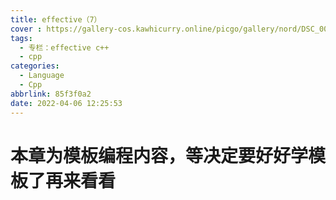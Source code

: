 ```yaml
---
title: effective（7）
cover : https://gallery-cos.kawhicurry.online/picgo/gallery/nord/DSC_0004.JPG
tags:
  - 专栏：effective c++
  - cpp
categories:
  - Language
  - Cpp
abbrlink: 85f3f0a2
date: 2022-04-06 12:25:53
---
```


# 本章为模板编程内容，等决定要好好学模板了再来看看